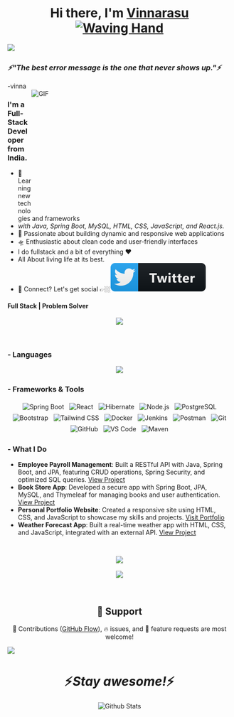 <div align="center">
   <h1>Hi there, I'm <a href="https://vinnarasu.github.io">Vinnarasu<img src="https://raw.githubusercontent.com/Tarikul-Islam-Anik/Telegram-Animated-Emojis/main/People/Waving%20Hand.webp" alt="Waving Hand" width="45" height="45" /> </a> 
        
      
</div>


   
<img src="![Visits](https://img.shields.io/badge/Visits-24182-blue)">

<h5 align="center">
  <h3> <i>⚡️"The best error message is the one that never shows up."⚡️ </i></h3> <span>  -vinna </span>
</h5>

<br />
<img align="right" height="270px" width="450px" alt="GIF" src="https://media.giphy.com/media/3FjEPbKqEPhPpmC8uY/giphy.gif" />
<p align="center">
   <h3> I'm a Full-Stack Developer from India.</h3>
</p>

- 🥀 Learning new technologies and frameworks  
- <i>with Java, Spring Boot, MySQL, HTML, CSS, JavaScript, and React.js.</i>  
- 🔭 Passionate about building dynamic and responsive web applications  
- 🛸 Enthusiastic about clean code and user-friendly interfaces  
- I do fullstack and a bit of everything :heart:  
- All About living life at its best.  
- 💬 Connect? Let's get social 👉🏼[<img src="https://raw.githubusercontent.com/8bithemant/8bithemant/master/svg/social/twitter.svg" >](https://twitter.com/vinnacodes)  

<p align="center">
   <h4> Full Stack | Problem Solver </h4>
</p>

<p align="center" >
   <a href="https://github.com/anuraghazra/github-readme-stats"> 
      <img src="https://github-readme-stats.vercel.app/api?username=vinnarasu&&show_icons=true&theme=radical"/>
   </a>
</p>

<br />

### - Languages

<p align="center">
   <img src="https://skillicons.dev/icons?i=java,mysql,html,css,js" />
</p>



### - Frameworks & Tools

<p align="center">
   <img src="https://skillicons.dev/icons?i=spring" height="40" alt="Spring Boot" style="margin:4px">
   <img src="https://skillicons.dev/icons?i=react" height="40" alt="React" style="margin:4px">
   <img src="https://skillicons.dev/icons?i=hibernate" height="40" alt="Hibernate" style="margin:4px">
   <img src="https://skillicons.dev/icons?i=nodejs" height="40" alt="Node.js" style="margin:4px">
   <img src="https://skillicons.dev/icons?i=postgres" height="40" alt="PostgreSQL" style="margin:4px">
   <img src="https://skillicons.dev/icons?i=bootstrap" height="40" alt="Bootstrap" style="margin:4px">
   <img src="https://skillicons.dev/icons?i=tailwind" height="40" alt="Tailwind CSS" style="margin:4px">
   <img src="https://skillicons.dev/icons?i=docker" height="40" alt="Docker" style="margin:4px">
   <img src="https://skillicons.dev/icons?i=jenkins" height="40" alt="Jenkins" style="margin:4px">
   <img src="https://skillicons.dev/icons?i=postman" height="40" alt="Postman" style="margin:4px">
   <img src="https://skillicons.dev/icons?i=git" height="40" alt="Git" style="margin:4px">
   <img src="https://skillicons.dev/icons?i=github" height="40" alt="GitHub" style="margin:4px">
   <img src="https://skillicons.dev/icons?i=vscode" height="40" alt="VS Code" style="margin:4px">
   <img src="https://skillicons.dev/icons?i=maven" height="40" alt="Maven" style="margin:4px">
</p>



### - What I Do

- **Employee Payroll Management**: Built a RESTful API with Java, Spring Boot, and JPA, featuring CRUD operations, Spring Security, and optimized SQL queries. [View Project](https://github.com/vinnarasu/employee-payroll-management)  
- **Book Store App**: Developed a secure app with Spring Boot, JPA, MySQL, and Thymeleaf for managing books and user authentication. [View Project](https://github.com/vinnarasu/book-store-app)  
- **Personal Portfolio Website**: Created a responsive site using HTML, CSS, and JavaScript to showcase my skills and projects. [Visit Portfolio](https://vinnarasu.github.io)  
- **Weather Forecast App**: Built a real-time weather app with HTML, CSS, and JavaScript, integrated with an external API. [View Project](https://github.com/vinnarasu/weather-forecast-app)  

<br />

<p align="center">
   <img src="https://user-images.githubusercontent.com/74038190/219923809-b86dc415-a0c2-4a38-bc88-ad6cf06395a8.gif" />
</p>
<p align="center">
   <img src="[https://github.com/user-attachments/assets/0585a2b3-7df6-430c-9dce-b269b47ec156](https://github.com/vinnacodes/vinnacodes/blob/main/Animation%20-%201740741873214.gif)
" />
</p>

<br />

<h2 align="center">🤝 Support</h2>

<p align="center">🎀 Contributions (<a href="https://guides.github.com/introduction/flow" title="GitHub flow">GitHub Flow</a>), 🔥 issues, and 🥮 feature requests are most welcome!</p>


<img src="[Animation Link](https://lottiefiles.com/free-animation/programing-languages-web-development-front-end-modified-HqaNGA2gAK)" />


<h1 align='center'>⚡️<i>Stay awesome!</i>⚡️</h1>

<p align="center">
   <img src="https://raw.githubusercontent.com/mayhemantt/mayhemantt/Update/svg/Bottom.svg" alt="Github Stats" />
</p>


